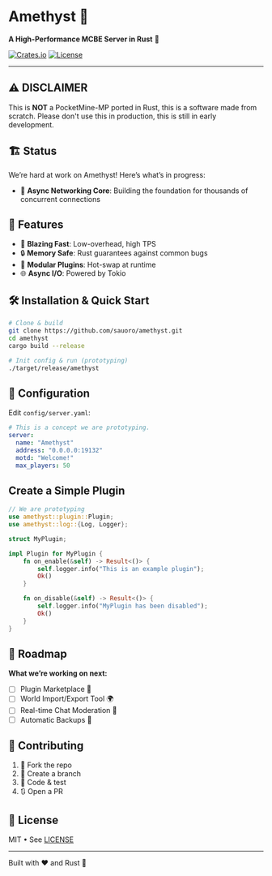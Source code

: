 # Amethyst 🚀

**A High-Performance MCBE Server in Rust** 🦀

[![Crates.io](https://img.shields.io/crates/v/amethyst-server)](https://crates.io/crates/amethyst-server) [![License](https://img.shields.io/crates/l/amethyst-server)](LICENSE)

---

## ⚠️ DISCLAIMER
This is **NOT** a PocketMine-MP ported in Rust, this is a software made from scratch.
Please don't use this in production, this is still in early development.
## 🏗️ Status

We’re hard at work on Amethyst! Here’s what’s in progress:

- 🔧 **Async Networking Core**: Building the foundation for thousands of concurrent connections

## 🎉 Features

- 🚀 **Blazing Fast**: Low-overhead, high TPS
- 🔒 **Memory Safe**: Rust guarantees against common bugs
- 🧩 **Modular Plugins**: Hot-swap at runtime
- 🌐 **Async I/O**: Powered by Tokio

## 🛠️ Installation & Quick Start

```bash
# Clone & build
git clone https://github.com/sauoro/amethyst.git
cd amethyst
cargo build --release

# Init config & run (prototyping)
./target/release/amethyst
```

## 📄 Configuration

Edit `config/server.yaml`:

```yaml
# This is a concept we are prototyping.
server:
  name: "Amethyst"
  address: "0.0.0.0:19132"
  motd: "Welcome!"
  max_players: 50
```

## Create a Simple Plugin
```rust
// We are prototyping
use amethyst::plugin::Plugin;
use amethyst::log::{Log, Logger};

struct MyPlugin;

impl Plugin for MyPlugin {
    fn on_enable(&self) -> Result<()> {
        self.logger.info("This is an example plugin");
        Ok()
    }

    fn on_disable(&self) -> Result<()> {
        self.logger.info("MyPlugin has been disabled");
        Ok()
    }
}
```
## 📝 Roadmap

**What we’re working on next:**

- [ ] Plugin Marketplace 🛒
- [ ] World Import/Export Tool 🌍
- [ ] Real-time Chat Moderation 💬
- [ ] Automatic Backups 🔄

## 💖 Contributing

1. 🍴 Fork the repo
2. 🌿 Create a branch
3. 🚧 Code & test
4. 🔃 Open a PR

## 📜 License

MIT • See [LICENSE](LICENSE)

---
Built with ❤️ and Rust 🦀


